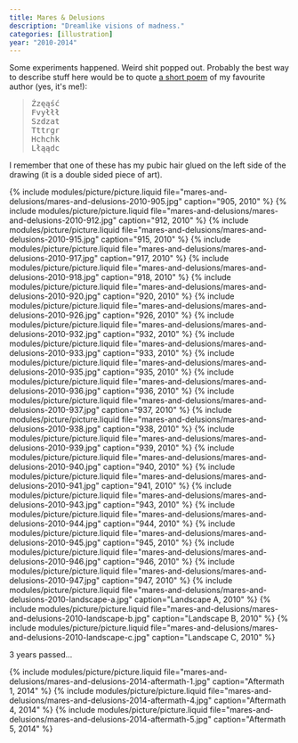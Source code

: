 ```yaml
---
title: Mares & Delusions
description: "Dreamlike visions of madness."
categories: [illustration]
year: "2010-2014"
---
```


Some experiments happened. Weird shit popped out. Probably the best way to describe stuff here would be to quote [a short poem](http://dyspoezja.smutnyleszek.com/niewiersze/abstrakcja-3) of my favourite author (yes, it's me!):

> <pre>
> Źzęąść
> Fvyłłł
> Szdzat
> Tttrgr
> Hchchk
> Lłąądc
> </pre>

I remember that one of these has my pubic hair glued on the left side of the drawing (it is a double sided piece of art).

{% include modules/picture/picture.liquid file="mares-and-delusions/mares-and-delusions-2010-905.jpg" caption="905, 2010" %}
{% include modules/picture/picture.liquid file="mares-and-delusions/mares-and-delusions-2010-912.jpg" caption="912, 2010" %}
{% include modules/picture/picture.liquid file="mares-and-delusions/mares-and-delusions-2010-915.jpg" caption="915, 2010" %}
{% include modules/picture/picture.liquid file="mares-and-delusions/mares-and-delusions-2010-917.jpg" caption="917, 2010" %}
{% include modules/picture/picture.liquid file="mares-and-delusions/mares-and-delusions-2010-918.jpg" caption="918, 2010" %}
{% include modules/picture/picture.liquid file="mares-and-delusions/mares-and-delusions-2010-920.jpg" caption="920, 2010" %}
{% include modules/picture/picture.liquid file="mares-and-delusions/mares-and-delusions-2010-926.jpg" caption="926, 2010" %}
{% include modules/picture/picture.liquid file="mares-and-delusions/mares-and-delusions-2010-932.jpg" caption="932, 2010" %}
{% include modules/picture/picture.liquid file="mares-and-delusions/mares-and-delusions-2010-933.jpg" caption="933, 2010" %}
{% include modules/picture/picture.liquid file="mares-and-delusions/mares-and-delusions-2010-935.jpg" caption="935, 2010" %}
{% include modules/picture/picture.liquid file="mares-and-delusions/mares-and-delusions-2010-936.jpg" caption="936, 2010" %}
{% include modules/picture/picture.liquid file="mares-and-delusions/mares-and-delusions-2010-937.jpg" caption="937, 2010" %}
{% include modules/picture/picture.liquid file="mares-and-delusions/mares-and-delusions-2010-938.jpg" caption="938, 2010" %}
{% include modules/picture/picture.liquid file="mares-and-delusions/mares-and-delusions-2010-939.jpg" caption="939, 2010" %}
{% include modules/picture/picture.liquid file="mares-and-delusions/mares-and-delusions-2010-940.jpg" caption="940, 2010" %}
{% include modules/picture/picture.liquid file="mares-and-delusions/mares-and-delusions-2010-941.jpg" caption="941, 2010" %}
{% include modules/picture/picture.liquid file="mares-and-delusions/mares-and-delusions-2010-943.jpg" caption="943, 2010" %}
{% include modules/picture/picture.liquid file="mares-and-delusions/mares-and-delusions-2010-944.jpg" caption="944, 2010" %}
{% include modules/picture/picture.liquid file="mares-and-delusions/mares-and-delusions-2010-945.jpg" caption="945, 2010" %}
{% include modules/picture/picture.liquid file="mares-and-delusions/mares-and-delusions-2010-946.jpg" caption="946, 2010" %}
{% include modules/picture/picture.liquid file="mares-and-delusions/mares-and-delusions-2010-947.jpg" caption="947, 2010" %}
{% include modules/picture/picture.liquid file="mares-and-delusions/mares-and-delusions-2010-landscape-a.jpg" caption="Landscape A, 2010" %}
{% include modules/picture/picture.liquid file="mares-and-delusions/mares-and-delusions-2010-landscape-b.jpg" caption="Landscape B, 2010" %}
{% include modules/picture/picture.liquid file="mares-and-delusions/mares-and-delusions-2010-landscape-c.jpg" caption="Landscape C, 2010" %}

3 years passed…

{% include modules/picture/picture.liquid file="mares-and-delusions/mares-and-delusions-2014-aftermath-1.jpg" caption="Aftermath 1, 2014" %}
{% include modules/picture/picture.liquid file="mares-and-delusions/mares-and-delusions-2014-aftermath-4.jpg" caption="Aftermath 4, 2014" %}
{% include modules/picture/picture.liquid file="mares-and-delusions/mares-and-delusions-2014-aftermath-5.jpg" caption="Aftermath 5, 2014" %}
